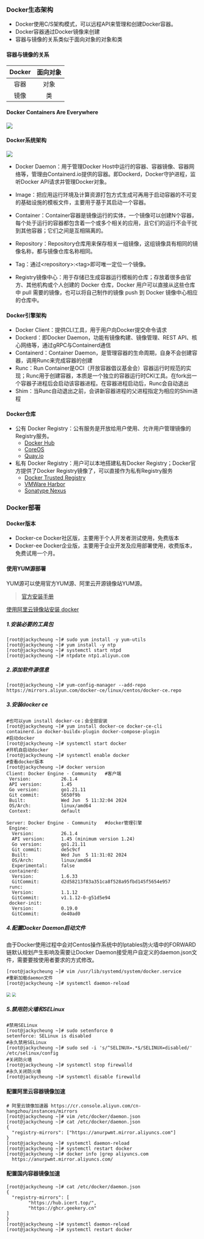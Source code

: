 ### Docker生态架构

- Docker使用C/S架构模式，可以远程API来管理和创建Docker容器。
- Docker容器通过Docker镜像来创建
- 容器与镜像的关系类似于面向对象的对象和类

#### 容器与镜像的关系

| Docker | 面向对象 |
| :----: | :------: |
|  容器  |   对象   |
|  镜像  |    类    |

#### Docker Containers Are Everywhere

![](imgs/image-20220118165726624.png)

#### Docker系统架构

![](imgs/image-20220118170228476.png)

- Docker Daemon：用于管理Docker Host中运行的容器、容器镜像、容器网络等，管理由Containerd.io提供的容器。即Dockerd，Docker守护进程，监听Docker API请求并管理Docker对象。 
- Image：把应用运行环境及计算资源打包方式生成可再用于启动容器的不可变的基础设施的模板文件，主要用于基于其启动一个容器。
- Container：Container容器是镜像运行的实体，一个镜像可以创建N个容器，每个处于运行的容器都包含着一个或多个相关的应用，且它们的运行不会干扰到其他容器；它们之间是互相隔离的。

- Repository：Repository仓库用来保存相关一组镜像，这组镜像具有相同的镜像名称，都与镜像仓库名称相同。
- Tag：通过\<repository>:\<tag>即可唯一定位一个镜像。
- Registry镜像中心：用于存储已生成容器运行模板的仓库；存放着很多由官方、其他机构或个人创建的 Docker 仓库，Docker 用户可以直接从这些仓库中 pull 需要的镜像，也可以将自己制作的镜像 push 到 Docker 镜像中心相应的仓库中。

#### Docker引擎架构

- Docker Client：提供CLI工具，用于用户向Docker提交命令请求
- Dockerd：即Docker Daemon，功能有镜像构建、镜像管理、REST API、核心网络等，通过gRPC与Containerd通信
- Containerd：Container Daemon，是管理容器的生命周期，自身不会创建容器，调用Runc来完成容器的创建
- Runc：Run Container是OCI（开放容器倡议基金会）容器运行时规范的实现；Runc用于创建容器，本质是一个独立的容器运行时CKI工具。在fork出一个容器子进程后会启动该容器进程。在容器进程启动后，Runc会自动退出
- Shim：当Runc自动退出之前，会讲新容器进程的父进程指定为相应的Shim进程

#### Docker仓库

- 公有 Docker Registry：公有服务是开放给用户使用、允许用户管理镜像的Registry服务。
  - [Docker Hub](https://hub.docker.com/)
  - [CoreOS](https://coreos.com/)
  - [Quay.io](https://quay.io/repository/)
- 私有 Docker Registry：用户可以本地搭建私有Docker Registry；Docker官方提供了Docker Registry镜像了，可以直接作为私有Registry服务
  - [Docker Trusted Registry](https://docs.docker.com/)
  - [VMWare Harbor](https://github.com/vmware/harbor)
  - [Sonatype Nexus](https://www.sonatype.com/docker) 

### Docker部署

#### Docker版本

- Docker-ce Docker社区版，主要用于个人开发者测试使用，免费版本
- Docker-ee Docker企业版，主要用于企业开发及应用部署使用，收费版本，免费试用一个月。

#### 使用YUM源部署

YUM源可以使用官方YUM源、阿里云开源镜像站YUM源。

> [官方安装手册](https://docs.docker.com/engine/install/centos/#install-using-the-repository)

[使用阿里云镜像站安装 docker](https://developer.aliyun.com/mirror/docker-ce?spm=a2c6h.13651102.0.0.1b1e1b11LWoniB)

##### 1.安装必要的工具包

```shell
[root@jackycheung ~]# sudo yum install -y yum-utils
[root@jackycheung ~]# yum install -y ntp
[root@jackycheung ~]# systemctl start ntpd
[root@jackycheung ~]# ntpdate ntp1.aliyun.com
```

##### 2.添加软件源信息

```shell
[root@jackycheung ~]# yum-config-manager --add-repo https://mirrors.aliyun.com/docker-ce/linux/centos/docker-ce.repo
```

##### 3.安装docker ce

```shell
#也可以yum install docker-ce；会全部安装
[root@jackycheung ~]# yum install docker-ce docker-ce-cli containerd.io docker-buildx-plugin docker-compose-plugin
#启动docker
[root@jackycheung ~]# systemctl start docker
#开机自启动docker
[root@jackycheung ~]# systemctl enable docker
#查看docker版本
[root@jackycheung ~]# docker version
Client: Docker Engine - Community	#客户端
 Version:           26.1.4
 API version:       1.45
 Go version:        go1.21.11
 Git commit:        5650f9b
 Built:             Wed Jun  5 11:32:04 2024
 OS/Arch:           linux/amd64
 Context:           default

Server: Docker Engine - Community	#docker管理引擎
 Engine:
  Version:          26.1.4
  API version:      1.45 (minimum version 1.24)
  Go version:       go1.21.11
  Git commit:       de5c9cf
  Built:            Wed Jun  5 11:31:02 2024
  OS/Arch:          linux/amd64
  Experimental:     false
 containerd:
  Version:          1.6.33
  GitCommit:        d2d58213f83a351ca8f528a95fbd145f5654e957
 runc:
  Version:          1.1.12
  GitCommit:        v1.1.12-0-g51d5e94
 docker-init:
  Version:          0.19.0
  GitCommit:        de40ad0
```

##### 4.配置Docker Daemon启动文件

由于Docker使用过程中会对Centos操作系统中的Iptables防火墙中的FORWARD链默认规划产生影响及需要让Docker Daemon接受用户自定义的daemon.json文件，需要要按使用者要求的方式修改。

```shell
[root@jackycheung ~]# vim /usr/lib/systemd/system/docker.service 
#重新加载daemon文件
[root@jackycheung ~]# systemctl daemon-reload
```

<img src="imgs/image-20220ksnfa54.png" style="zoom:67%;" />

<img src="imgs/image-202201saknfka0795.png" style="zoom:67%;" />

##### 5.禁用防火墙和SELinux

```shell
#禁用SELinux
[root@jackycheung ~]# sudo setenforce 0
setenforce: SELinux is disabled
#永久禁用SELinux
[root@jackycheung ~]# sudo sed -i 's/^SELINUX=.*$/SELINUX=disabled/' /etc/selinux/config
#关闭防火墙
[root@jackycheung ~]# systemctl stop firewalld
#永久关闭防火墙
[root@jackycheung ~]# systemctl disable firewalld
```

#### 配置阿里云容器镜像加速

```shell
# 阿里云镜像加速器 https://cr.console.aliyun.com/cn-hangzhou/instances/mirrors  
[root@jackycheung ~]# vim /etc/docker/daemon.json
[root@jackycheung ~]# cat /etc/docker/daemon.json
{
  "registry-mirrors": ["https://anurpwmt.mirror.aliyuncs.com"]
}
[root@jackycheung ~]# systemctl daemon-reload
[root@jackycheung ~]# systemctl restart docker
[root@jackycheung ~]# docker info |grep aliyuncs.com
  https://anurpwmt.mirror.aliyuncs.com/
```

#### 配置国内容器镜像加速

```shell
[root@jackycheung ~]# cat /etc/docker/daemon.json 
{
  "registry-mirrors": [
        "https://hub.icert.top/",
        "https://ghcr.geekery.cn"
]
}
[root@jackycheung ~]# systemctl daemon-reload
[root@jackycheung ~]# systemctl restart docker
```

